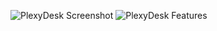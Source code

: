 ![PlexyDesk Screenshot](http://plexydesk.org/static/images/tumblr_static_c2h153uu9cocwwowg0owgwg4s_2048_v2.png)
![PlexyDesk Features](https://static.storekit.org/pexydesk.org/uploaded_media/20140813143025-PlexyDesk_Features.png)
